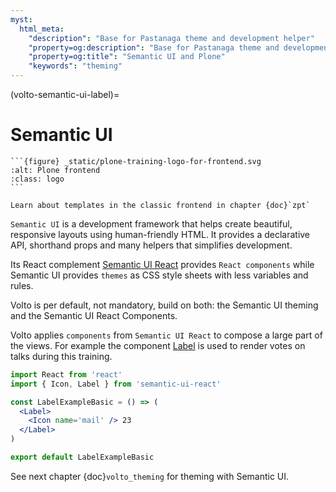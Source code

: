 ```yaml
---
myst:
  html_meta:
    "description": "Base for Pastanaga theme and development helper"
    "property=og:description": "Base for Pastanaga theme and development helper"
    "property=og:title": "Semantic UI and Plone"
    "keywords": "theming"
---
```


(volto-semantic-ui-label)=

# Semantic UI

````{sidebar} Plone Frontend Chapter
```{figure} _static/plone-training-logo-for-frontend.svg
:alt: Plone frontend
:class: logo
```

Learn about templates in the classic frontend in chapter {doc}`zpt`
````

`Semantic UI` is a development framework that helps create beautiful, responsive layouts using human-friendly HTML.
It provides a declarative API, shorthand props and many helpers that simplifies development.

Its React complement [Semantic UI React](https://react.semantic-ui.com/) provides `React components` while Semantic UI provides `themes` as CSS style sheets with less variables and rules.

Volto is per default, not mandatory, build on both: the Semantic UI theming and the Semantic UI React Components.

Volto applies `components` from `Semantic UI React` to compose a large part of the views.
For example the component [Label](https://react.semantic-ui.com/elements/label/) is used to render votes on talks during this training.

```jsx
import React from 'react'
import { Icon, Label } from 'semantic-ui-react'

const LabelExampleBasic = () => (
  <Label>
    <Icon name='mail' /> 23
  </Label>
)

export default LabelExampleBasic
```

See next chapter {doc}`volto_theming` for theming with Semantic UI.
